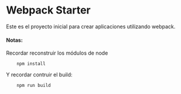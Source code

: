 # Webpack Starter

Este es el proyecto inicial para crear aplicaciones utilizando webpack.

#### Notas:
Recordar reconstruir los módulos de node
```
    npm install

```

Y recordar contruir el build:
```
    npm run build

```